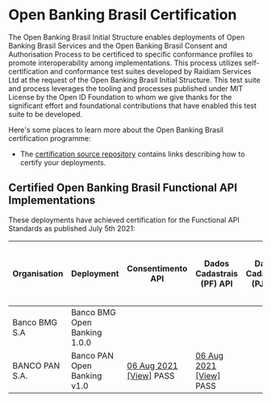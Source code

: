 # Open Banking Brasil Certification

The Open Banking Brasil Initial Structure enables deployments of Open Banking Brasil Services and the Open Banking Brasil Consent and Authorisation Process to be certificed to specific conformance profiles to promote interoperability among implementations. This process utilizes self-certification and conformance test suites developed by Raidiam Services Ltd at the request of the Open Banking Brasil Initial Structure. This test suite and process leverages the tooling and processes published under MIT License by the Open ID Foundation to whom we give thanks for the significant effort and foundational contributions that have enabled this test suite to be developed.

Here's some places to learn more about the Open Banking Brasil certification programme:

* The [certification source repository](https://gitlab.com/obb1/certification) contains links describing how to certify your deployments.

## Certified Open Banking Brasil Functional API Implementations

These deployments have achieved certification for the Functional API Standards as published July 5th 2021:

| Organisation   | Deployment                   | Consentimento API                                                                                                                                                                                                                                 | Dados Cadastrais (PF) API                                                                                                                                                                                                                                       | Dados Cadastrais (PJ) API | Resources API                                                                                                                                                                                                                                         | Contas API | Cartão de Crédito API | Operações de Crédito - Empréstimos API | Operações de Crédito - Financiamentos API | Operações de Crédito - Adiantamento a Depositantes API | Operações de Crédito - Direitos Creditórios Descontados API |
|----------------|------------------------------|---------------------------------------------------------------------------------------------------------------------------------------------------------------------------------------------------------------------------------------------------|-----------------------------------------------------------------------------------------------------------------------------------------------------------------------------------------------------------------------------------------------------------------|---------------------------|-------------------------------------------------------------------------------------------------------------------------------------------------------------------------------------------------------------------------------------------------------|------------|-----------------------|----------------------------------------|-------------------------------------------|--------------------------------------------------------|-------------------------------------------------------------|
| Banco BMG S.A  | Banco BMG Open Banking 1.0.0 |                                                                                                                                                                                                                                                   |                                                                                                                                                                                                                                                                 |                           | [05 Aug 2021]( ./submissions/function/accounts/1.0.0/Banco_BMG_S.A-Banco_BMG_Open_Banking-API-RESOURCES-02-Aug-2021.zip) [[View]]( https://web.conformance.directory.openbankingbrasil.org.br/plan-detail.html?public=true&plan=tPRnt3L4Mo417)   PASS |            |                       |                                        |                                           |                                                        |                                                             |
| BANCO PAN S.A. | Banco PAN Open Banking v1.0  | [06 Aug 2021]( ./submissions/function/accounts/1.0.0/BancoPANSA-Banco_PAN_Open_Banking-API-CONSENTS-04-Aug-2021.zip) [[View]]( https://web.conformance.directory.openbankingbrasil.org.br/plan-detail.html?public=true&plan=Xany4Im0c5NO5)   PASS | [06 Aug 2021]( ./submissions/function/accounts/1.0.0/BancoPANSA-Banco_PAN_Open_Banking-API-PERSONAL-CUSTOMER-DATA-04-Aug-2021.zip) [[View]]( https://web.conformance.directory.openbankingbrasil.org.br/plan-detail.html?public=true&plan=U3K3UHtVrM9C0)   PASS |                           | [06 Aug 2021]( ./submissions/function/accounts/1.0.0/BancoPANSA-Banco_PAN_Open_Banking-API-RESOURCES-04-Aug-2021.zip) [[View]]( https://web.conformance.directory.openbankingbrasil.org.br/plan-detail.html?public=true&plan=ib6EWWdY6IOFG)   PASS    |            |                       |                                        |                                           |                                                        |                                                             |
